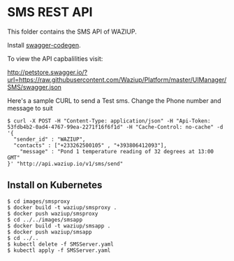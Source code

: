 
SMS REST API
===============

This folder contains the SMS API of WAZIUP.

Install [swagger-codegen](https://github.com/swagger-api/swagger-codegen).

To view the API capbalilities visit:

http://petstore.swagger.io/?url=https://raw.githubusercontent.com/Waziup/Platform/master/UIManager/SMS/swagger.json


Here's a sample CURL to send a Test sms. Change the Phone number and message to suit

```
$ curl -X POST -H "Content-Type: application/json" -H "Api-Token: 53fdb4b2-0ad4-4767-99ea-2271f16f6f1d" -H "Cache-Control: no-cache" -d '{
  "sender_id" : "WAZIUP",
  "contacts" : ["+233262500105" , "+393806412093"],
    "message" : "Pond 1 temperature reading of 32 degrees at 13:00 GMT"
}' "http://api.waziup.io/v1/sms/send"
```


## Install on Kubernetes

```
$ cd images/smsproxy
$ docker build -t waziup/smsproxy .
$ docker push waziup/smsproxy
$ cd ../../images/smsapp
$ docker build -t waziup/smsapp .
$ docker push waziup/smsapp
$ cd ../..
$ kubectl delete -f SMSServer.yaml
$ kubectl apply -f SMSServer.yaml 
```

